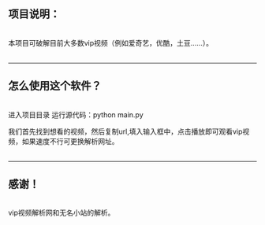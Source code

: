  <h2>项目说明：</h2><br>
本项目可破解目前大多数vip视频（例如爱奇艺，优酷，土豆......）。<br>
<br>
<hr>
 <h2>怎么使用这个软件？</h2> <br>
进入项目目录 运行源代码：python main.py
<br>


我们首先找到想看的视频，然后复制url,填入输入框中，点击播放即可观看vip视频，如果速度不行可更换解析网址。<br>
<br>
<hr>
 <h2>感谢！</h2> <br>
vip视频解析网和无名小站的解析。<br>
